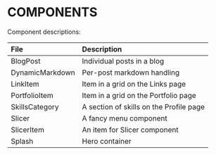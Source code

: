 # COMPONENTS

Component descriptions:

| File            | Description                             |
|:----------------|:----------------------------------------|
| BlogPost        | Individual posts in a blog              |
| DynamicMarkdown | Per-post markdown handling              |
| LinkItem        | Item in a grid on the Links page        |
| PortfolioItem   | Item in a grid on the Portfolio page    |
| SkillsCategory  | A section of skills on the Profile page |
| Slicer          | A fancy menu component                  |
| SlicerItem      | An item for Slicer component            |
| Splash          | Hero container                          |
